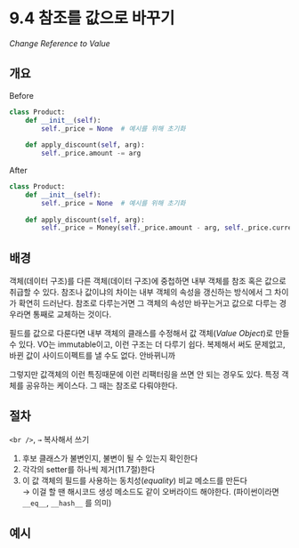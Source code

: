 # 9.4 참조를 값으로 바꾸기

_Change Reference to Value_

## 개요

Before

```python
class Product:
    def __init__(self):
        self._price = None  # 예시를 위해 초기화
    
    def apply_discount(self, arg):
        self._price.amount -= arg
```

After

```python
class Product:
    def __init__(self):
        self._price = None  # 예시를 위해 초기화
    
    def apply_discount(self, arg):
        self._price = Money(self._price.amount - arg, self._price.currency)
```

## 배경

객체(데이터 구조)를 다른 객체(데이터 구조)에 중첩하면 내부 객체를 참조 혹은 값으로 취급할 수 있다.
참조나 값이냐의 차이는 내부 객체의 속성을 갱신하는 방식에서 그 차이가 확연히 드러난다.
참조로 다루는거면 그 객체의 속성만 바꾸는거고
값으로 다루는 경우라면 통째로 교체하는 것이다.

필드를 값으로 다룬다면 내부 객체의 클래스를 수정해서 값 객체(_Value Object_)로 만들 수 있다. VO는 immutable이고, 이런 구조는 더 다루기 쉽다.
복제해서 써도 문제없고, 바뀐 값이 사이드이펙트를 낼 수도 없다. 안바뀌니까

그렇지만 값객체의 이런 특징때문에 이런 리팩터링을 쓰면 안 되는 경우도 있다. 특정 객체를 공유하는 케이스다. 그 때는 참조로 다뤄야한다.

## 절차

`<br />`, `→` 복사해서 쓰기

1. 후보 클래스가 불변인지, 불변이 될 수 있는지 확인한다
2. 각각의 setter를 하나씩 제거(11.7절)한다
3. 이 값 객체의 필드를 사용하는 동치성(_equality_) 비교 메소드를 만든다 <br />
→ 이걸 할 땐 해시코드 생성 메소드도 같이 오버라이드 해야한다. (파이썬이라면 `__eq__`, `__hash__` 를 의미)

## 예시

